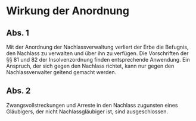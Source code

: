 # Wirkung der Anordnung



## Abs. 1

 Mit der Anordnung der Nachlassverwaltung verliert der Erbe die Befugnis, den Nachlass zu verwalten und über ihn zu verfügen. Die Vorschriften der §§ 81 und 82 der Insolvenzordnung finden entsprechende Anwendung. Ein Anspruch, der sich gegen den Nachlass richtet, kann nur gegen den Nachlassverwalter geltend gemacht werden.

## Abs. 2

 Zwangsvollstreckungen und Arreste in den Nachlass zugunsten eines Gläubigers, der nicht Nachlassgläubiger ist, sind ausgeschlossen. 

